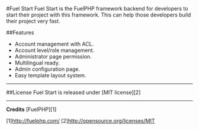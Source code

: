 #Fuel Start
Fuel Start is the FuelPHP framework backend for developers to start their project with this framework.
This can help those developers build their project very fast.

##Features
* Account management with ACL.
* Account level/role management.
* Administrator page permission.
* Multilingual ready.
* Admin configuration page.
* Easy template layout system.

---

##License
Fuel Start is released under [MIT license][2]

---

**Credits**
[FuelPHP][1]

[1]http://fuelphp.com/
[2]http://opensource.org/licenses/MIT
